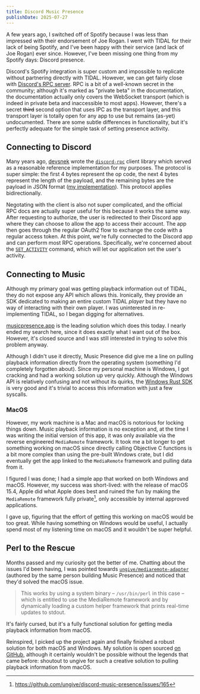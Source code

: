 ```yaml
---
title: Discord Music Presence
publishDate: 2025-07-27
---
```


A few years ago, I switched off of Spotify because I was less than impressed
with their endorsement of Joe Rogan. I went with TIDAL for their lack of being
Spotify, and I've been happy with their service (and lack of Joe Rogan) ever
since. However, I've been missing one thing from my Spotify days: Discord
presence.

Discord's Spotify integration is super custom and impossible to replicate
without partnering directly with TIDAL. However, we can get fairly close with
[Discord's RPC server](https://discord.com/developers/docs/topics/rpc). RPC is a
bit of a well-known secret in the community; although it's marked as "private
beta" in the documentation, the documentation actually only covers the WebSocket
transport (which is indeed in private beta and inaccessible to most apps).
However, there's a secret ~~third~~ second option that uses IPC as the transport
layer, and this transport layer is totally open for any app to use but remains
(as-yet) undocumented. There are some subtle differences in functionality, but
it's perfectly adequate for the simple task of setting presence activity.

## Connecting to Discord

Many years ago, [devsnek](https://github.com/devsnek) wrote the
[`discord-rpc`](https://github.com/discordjs/RPC) client library which served as
a reasonable reference implementation for my purposes. The protocol is super
simple: the first 4 bytes represent the op code, the next 4 bytes represent the
length of the payload, and the remaining bytes are the payload in JSON format
([my implementation](https://github.com/appellation/music-rpc/blob/8689f93c70708512bddcb431060bcc605eca4a3a/src-tauri/src/rpc/codec.rs#L65-L84)).
This protocol applies bidirectionally.

Negotating with the client is also not super complicated, and the official RPC
docs are actually super useful for this because it works the same way. After
requesting to authorize, the user is redirected to their Discord app where they
can choose to allow the app to access their account. The app then goes through
the regular OAuth2 flow to exchange the code with a regular access token. At
this point, we're fully connected to the Discord app and can perform most RPC
operations. Specifically, we're concerned about the
[`SET_ACTIVITY`](https://discord.com/developers/docs/topics/rpc#setactivity)
command, which will let our application set the user's activity.

## Connecting to Music

Although my primary goal was getting playback information out of TIDAL, they do
not expose any API which allows this. Ironically, they provide an SDK dedicated
to making an entire custom TIDAL _player_ but they have no way of interacting
with their own player. I was uninterested in re-implementing TIDAL, so I began
digging for alternatives.

[musicpresence.app](https://musicpresence.app/) is the leading solution which
does this today. I nearly ended my search here, since it does exactly what I
want out of the box. However, it's closed source and I was still interested in
trying to solve this problem anyway.

Although I didn't use it directly, Music Presence did give me a line on pulling
playback information directly from the operating system (something I'd
completely forgotten about). Since my personal machine is Windows, I got
cracking and had a working solution up very quickly. Although the Windows API is
relatively confusing and not without its quirks, the
[Windows Rust SDK](https://microsoft.github.io/windows-docs-rs/doc/windows/) is
very good and it's trivial to access this information with just a few syscalls.

### MacOS

However, my work machine is a Mac and macOS is notorious for locking things
down. Music playback information is no exception and, at the time I was writing
the initial version of this app, it was only available via the reverse
engineered `MediaRemote` framework. It took me a bit longer to get something
working on macOS since directly calling Objective C functions is a bit more
complex than using the pre-built Windows crate, but I did eventually get the app
linked to the `MediaRemote` framework and pulling data from it.

I figured I was done; I had a simple app that worked on both Windows and macOS.
However, my success was short-lived: with the release of macOS 15.4, Apple did
what Apple does best and ruined the fun by making the `MediaRemote` framework
fully private[^1], only accessible by internal approved applications.

I gave up, figuring that the effort of getting this working on macOS would be
too great. While having something on Windows would be useful, I actually spend
most of my listening time on macOS and it wouldn't be super helpful.

## Perl to the Rescue

Months passed and my curiosity got the better of me. Chatting about the issues
I'd been having, I was pointed towards
[`ungive/mediaremote-adapter`](https://github.com/ungive/mediaremote-adapter)
(authored by the same person building Music Presence) and noticed that they'd
solved the macOS issue.

> This works by using a system binary – `/usr/bin/perl` in this case – which is
> entitled to use the MediaRemote framework and by dynamically loading a custom
> helper framework that prints real-time updates to stdout.

It's fairly cursed, but it's a fully functional solution for getting media
playback information from macOS.

Reinspired, I picked up the project again and finally finished a robust solution
for both macOS and Windows. My solution is open sourced
[on GitHub](https://github.com/appellation/music-rpc), although it certainly
wouldn't be possible without the legends that came before: shoutout to ungive
for such a creative solution to pulling playback information from macOS.

[^1]: https://github.com/ungive/discord-music-presence/issues/165
